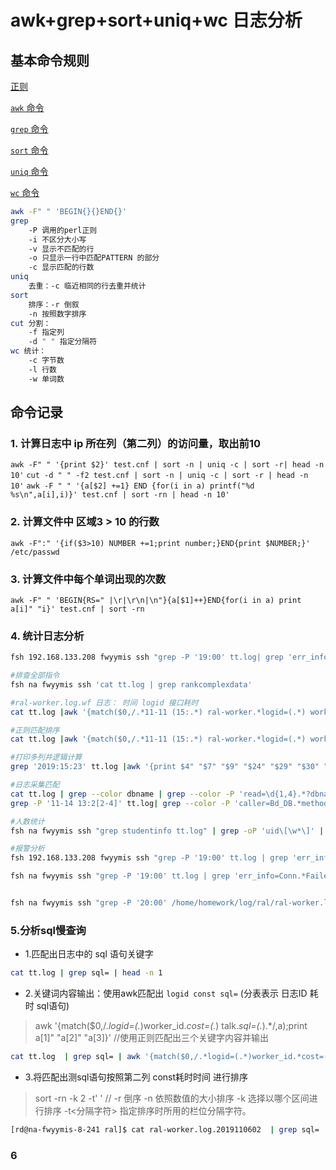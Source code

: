 # awk+grep+sort+uniq+wc 日志分析

## 基本命令规则

[正则](https://baike.baidu.com/item/%E6%AD%A3%E5%88%99%E8%A1%A8%E8%BE%BE%E5%BC%8F/1700215?fr=aladdin)

[`awk` 命令](https://www.cnblogs.com/ginvip/p/6352157.html)

[`grep` 命令](https://www.cnblogs.com/flyor/p/6411140.html)

[`sort` 命令](https://www.cnblogs.com/GNblog/p/6932355.html)

[`uniq` 命令](https://www.cnblogs.com/ftl1012/p/uniq.html)

[`wc` 命令](https://www.cnblogs.com/peida/archive/2012/12/18/2822758.html)

```bash
awk -F" " 'BEGIN{}{}END{}'
grep
    -P 调用的perl正则
    -i 不区分大小写
    -v 显示不匹配的行
    -o 只显示一行中匹配PATTERN 的部分
    -c 显示匹配的行数
uniq
    去重：-c 临近相同的行去重并统计
sort
    排序：-r 倒叙
    -n 按照数字排序
cut 分割：
    -f 指定列
    -d " " 指定分隔符
wc 统计：
    -c 字节数
    -l 行数
    -w 单词数

```

## 命令记录

### 1. 计算日志中 ip 所在列（第二列）的访问量，取出前10

`awk -F" " '{print $2}' test.cnf | sort -n | uniq -c | sort -r| head -n 10'`
`cut -d " " -f2 test.cnf | sort -n | uniq -c | sort -r | head -n 10'`
`awk -F " " '{a[$2] +=1} END {for(i in a) printf("%d %s\n",a[i],i)}' test.cnf | sort -rn | head -n 10'`

### 2. 计算文件中 区域3 > 10 的行数

`awk -F":" '{if($3>10) NUMBER +=1;print number;}END{print $NUMBER;}' /etc/passwd`

### 3. 计算文件中每个单词出现的次数

`awk -F" " 'BEGIN{RS=" |\r|\r\n|\n"}{a[$1]++}END{for(i in a) print a[i]" "i}' test.cnf | sort -rn`

### 4. 统计日志分析

```bash
fsh 192.168.133.208 fwyymis ssh "grep -P '19:00' tt.log| grep 'err_info=Talk.*Failed' | grep 'log_type=E_SUM' | grep 'module=assistantdesk' | head -10" |awk '{match($0,/.*(user_ip=.*) local_ip.*(uri=.*?)req_start/,arr);print arr[1],arr[2]}'

#排查全部指令
fsh na fwyymis ssh 'cat tt.log | grep rankcomplexdata'

#ral-worker.log.wf 日志： 时间 logid 接口耗时
cat tt.log |awk '{match($0,/.*11-11 (15:.*) ral-worker.*logid=(.*) worker_id.*cost=(.*) talk.*/,a);print a[1]" "a[2]" "a[3]}' | sort -rnk3 |head -10

#正则匹配排序
cat tt.log |awk '{match($0,/.*11-11 (15:.*) ral-worker.*logid=(.*) worker_id.*cost=(.*) talk.*/,a);print a[1]" "a[2]" "a[3]}' | sort -rnk3 |head -10

#打印多列并逻辑计算
grep '2019:15:23' tt.log |awk '{print $4" "$7" "$9" "$24" "$29" "$30" "$31" "$33}' | awk '{if($3 > 499) print $0}'| head -10

#日志采集匹配
cat tt.log | grep --color dbname | grep --color -P 'read=\d{1,4}.*?dbname=(homework_fudao|homework_tutormis|homework_pay|homework_gnmis|homework_kunpeng|homew ork_teach resource|homework_zhibo)' |awk'{match($0,/.*read=(.*) dbname=/,a);print a[1]" "$0}' | sort -k1rn |head -10
grep -P '11-14 13:2[2-4]' tt.log| grep --color -P 'caller=Bd_DB.*method=query.*dbname=(homework_fudao|homework_tutormis|homework_pay|homework_gnmis|homework_kunpeng|homework_teach resource|homework_zhibo|dataware).*sql='

#人数统计
fsh na fwyymis ssh "grep studentinfo tt.log" | grep -oP 'uid\[\w*\]' | sort -nr | uniq -c | wc -l

#报警分析
fsh 192.168.133.208 fwyymis ssh "grep -P '19:00' tt.log | grep 'err_info=Conn.*Failed' | grep 'log_type=E_SUM' | grep 'module=assistantdesk' | head -10" |awk '{match($0,/.*.*(uri=.*?)req_start/,arr);print arr[1],arr[2]}' | sort -rnk2 | uniq -c | sort -r

fsh na fwyymis ssh "grep -P '19:00' tt.log | grep 'err_info=Conn.*Failed' | grep 'log_type=E_SUM' | grep 'module=assistantdesk'" | awk '{match($0,/.*(logid=[0-9]+).*(uri=[^0-9 ]+).*/,a);print a[1]" "a[2]}'


fsh na fwyymis ssh "grep -P '20:00' /home/homework/log/ral/ral-worker.log.wf | grep 'err_info=Talk.*Failed' | grep 'log_type=E_SUM' | grep 'module=assistantdesk'" | awk '{match($0,/.*(uri=[^0-9 ]+).*/,a);print a[1]}' | sort -rn
```

### 5.分析sql慢查询

- 1.匹配出日志中的 sql 语句关键字

```bash
cat tt.log | grep sql= | head -n 1
```

- 2.关键词内容输出：使用awk匹配出 `logid const sql=`  (分表表示 日志ID 耗时 sql语句)

>awk '{match($0,/.*logid=(.*)worker_id.*cost=(.*) talk.*sql=(.*).*/,a);print a[1]" "a[2]" "a[3]}'   //使用正则匹配出三个关键字内容并输出

```bash
cat tt.log  | grep sql= | awk '{match($0,/.*logid=(.*)worker_id.*cost=(.*) talk.*sql=(.*).*/,a);print a[1]" "a[2]" "a[3]}' | head -n 1
```

- 3.将匹配出测sql语句按照第二列 const耗时时间 进行排序

>sort -rn -k 2 -t' '  // -r 倒序 -n  依照数值的大小排序 -k  选择以哪个区间进行排序  -t<分隔字符>   指定排序时所用的栏位分隔字符。  

```bash
[rd@na-fwyymis-8-241 ral]$ cat ral-worker.log.2019110602  | grep sql= | awk '{match($0,/.*logid=(.*)worker_id.*cost=(.*) talk.*sql=(.*).*/,a);print a[1]" "a[2]" "a[3]}' | sort -rn -k 2 -t' '
```

### 6

